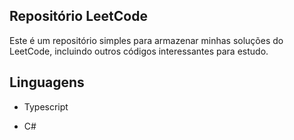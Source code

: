 ## Repositório LeetCode

Este é um repositório simples para armazenar minhas soluções do LeetCode, incluindo outros códigos interessantes para estudo.

## Linguagens

- Typescript

- C#
